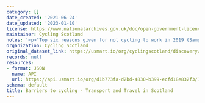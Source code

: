 ```yaml
---
category: []
date_created: '2021-06-24'
date_updated: '2023-01-10'
license: https://www.nationalarchives.gov.uk/doc/open-government-licence/version/3/
maintainer: Cycling Scotland
notes: '<p>"Top six reasons given for not cycling to work in 2019 (Sample size: 1,570)"</p>'
organization: Cycling Scotland
original_dataset_link: https://usmart.io/org/cyclingscotland/discovery/discovery-view-detail/5ca328fd-e93f-4f0e-ab25-bbdcb316259d
records: null
resources:
- format: JSON
  name: API
  url: https://api.usmart.io/org/d1b773fa-d2bd-4830-b399-ecfd18e832f3/199df168-e705-41f2-925a-f0c8cbd2031b/1/urql
schema: default
title: Barriers to cycling - Transport and Travel in Scotland
---
```

